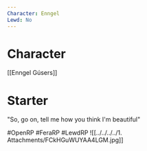```yaml
---
Character: Enngel
Lewd: No
---
```

# Character
[[Enngel Gúsers]]

# Starter
"So, go on, tell me how you think I'm beautiful"

#OpenRP #FeraRP #LewdRP 
![[../../../../1. Attachments/FCkHGuWUYAA4LGM.jpg]]